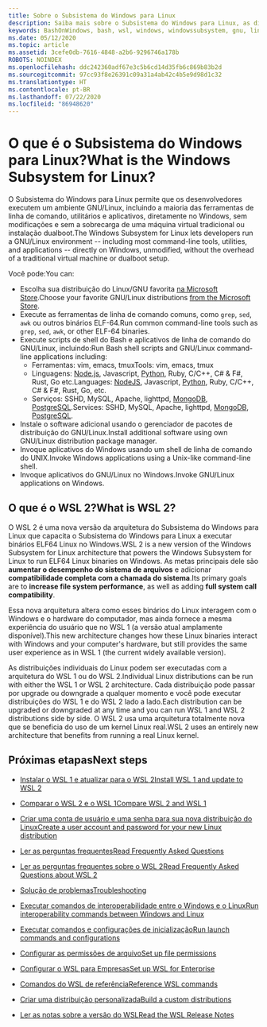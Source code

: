 ```yaml
---
title: Sobre o Subsistema do Windows para Linux
description: Saiba mais sobre o Subsistema do Windows para Linux, as diferentes versões e as maneiras pelas quais você pode usá-las.
keywords: BashOnWindows, bash, wsl, windows, windowssubsystem, gnu, linux
ms.date: 05/12/2020
ms.topic: article
ms.assetid: 3cefe0db-7616-4848-a2b6-9296746a178b
ROBOTS: NOINDEX
ms.openlocfilehash: ddc242360adf67e3c5b6cd14d35fb6c869b83b2d
ms.sourcegitcommit: 97cc93f8e26391c09a31a4ab42c4b5e9d98d1c32
ms.translationtype: HT
ms.contentlocale: pt-BR
ms.lasthandoff: 07/22/2020
ms.locfileid: "86948620"
---
```

# <a name="what-is-the-windows-subsystem-for-linux"></a><span data-ttu-id="34ae9-104">O que é o Subsistema do Windows para Linux?</span><span class="sxs-lookup"><span data-stu-id="34ae9-104">What is the Windows Subsystem for Linux?</span></span>

<span data-ttu-id="34ae9-105">O Subsistema do Windows para Linux permite que os desenvolvedores executem um ambiente GNU/Linux, incluindo a maioria das ferramentas de linha de comando, utilitários e aplicativos, diretamente no Windows, sem modificações e sem a sobrecarga de uma máquina virtual tradicional ou instalação dualboot.</span><span class="sxs-lookup"><span data-stu-id="34ae9-105">The Windows Subsystem for Linux lets developers run a GNU/Linux environment -- including most command-line tools, utilities, and applications -- directly on Windows, unmodified, without the overhead of a traditional virtual machine or dualboot setup.</span></span>

<span data-ttu-id="34ae9-106">Você pode:</span><span class="sxs-lookup"><span data-stu-id="34ae9-106">You can:</span></span>

* <span data-ttu-id="34ae9-107">Escolha sua distribuição do Linux/GNU favorita [na Microsoft Store](https://aka.ms/wslstore).</span><span class="sxs-lookup"><span data-stu-id="34ae9-107">Choose your favorite GNU/Linux distributions [from the Microsoft Store](https://aka.ms/wslstore).</span></span>
* <span data-ttu-id="34ae9-108">Execute as ferramentas de linha de comando comuns, como `grep`, `sed`, `awk` ou outros binários ELF-64.</span><span class="sxs-lookup"><span data-stu-id="34ae9-108">Run common command-line tools such as `grep`, `sed`, `awk`, or other ELF-64 binaries.</span></span>
* <span data-ttu-id="34ae9-109">Execute scripts de shell do Bash e aplicativos de linha de comando do GNU/Linux, incluindo:</span><span class="sxs-lookup"><span data-stu-id="34ae9-109">Run Bash shell scripts and GNU/Linux command-line applications including:</span></span>  
    * <span data-ttu-id="34ae9-110">Ferramentas: vim, emacs, tmux</span><span class="sxs-lookup"><span data-stu-id="34ae9-110">Tools: vim, emacs, tmux</span></span>
    * <span data-ttu-id="34ae9-111">Linguagens: [Node.js](https://docs.microsoft.com/windows/nodejs/setup-on-wsl2), Javascript, [Python](https://docs.microsoft.com/windows/python/web-frameworks), Ruby, C/C++, C# & F#, Rust, Go etc.</span><span class="sxs-lookup"><span data-stu-id="34ae9-111">Languages: [NodeJS](https://docs.microsoft.com/windows/nodejs/setup-on-wsl2), Javascript, [Python](https://docs.microsoft.com/windows/python/web-frameworks), Ruby, C/C++, C# & F#, Rust, Go, etc.</span></span>
    * <span data-ttu-id="34ae9-112">Serviços: SSHD, MySQL, Apache, lighttpd, [MongoDB](https://docs.microsoft.com/windows/nodejs/databases), [PostgreSQL](https://docs.microsoft.com/windows/python/databases).</span><span class="sxs-lookup"><span data-stu-id="34ae9-112">Services: SSHD, MySQL, Apache, lighttpd, [MongoDB](https://docs.microsoft.com/windows/nodejs/databases), [PostgreSQL](https://docs.microsoft.com/windows/python/databases).</span></span>
* <span data-ttu-id="34ae9-113">Instale o software adicional usando o gerenciador de pacotes de distribuição do GNU/Linux.</span><span class="sxs-lookup"><span data-stu-id="34ae9-113">Install additional software using own GNU/Linux distribution package manager.</span></span>
* <span data-ttu-id="34ae9-114">Invoque aplicativos do Windows usando um shell de linha de comando do UNIX.</span><span class="sxs-lookup"><span data-stu-id="34ae9-114">Invoke Windows applications using a Unix-like command-line shell.</span></span>
* <span data-ttu-id="34ae9-115">Invoque aplicativos do GNU/Linux no Windows.</span><span class="sxs-lookup"><span data-stu-id="34ae9-115">Invoke GNU/Linux applications on Windows.</span></span>

## <a name="what-is-wsl-2"></a><span data-ttu-id="34ae9-116">O que é o WSL 2?</span><span class="sxs-lookup"><span data-stu-id="34ae9-116">What is WSL 2?</span></span>

<span data-ttu-id="34ae9-117">O WSL 2 é uma nova versão da arquitetura do Subsistema do Windows para Linux que capacita o Subsistema do Windows para Linux a executar binários ELF64 Linux no Windows.</span><span class="sxs-lookup"><span data-stu-id="34ae9-117">WSL 2 is a new version of the Windows Subsystem for Linux architecture that powers the Windows Subsystem for Linux to run ELF64 Linux binaries on Windows.</span></span> <span data-ttu-id="34ae9-118">As metas principais dele são **aumentar o desempenho do sistema de arquivos** e adicionar **compatibilidade completa com a chamada do sistema**.</span><span class="sxs-lookup"><span data-stu-id="34ae9-118">Its primary goals are to **increase file system performance**, as well as adding **full system call compatibility**.</span></span>

<span data-ttu-id="34ae9-119">Essa nova arquitetura altera como esses binários do Linux interagem com o Windows e o hardware do computador, mas ainda fornece a mesma experiência do usuário que no WSL 1 (a versão atual amplamente disponível).</span><span class="sxs-lookup"><span data-stu-id="34ae9-119">This new architecture changes how these Linux binaries interact with Windows and your computer's hardware, but still provides the same user experience as in WSL 1 (the current widely available version).</span></span>

<span data-ttu-id="34ae9-120">As distribuições individuais do Linux podem ser executadas com a arquitetura do WSL 1 ou do WSL 2.</span><span class="sxs-lookup"><span data-stu-id="34ae9-120">Individual Linux distributions can be run with either the WSL 1 or WSL 2 architecture.</span></span> <span data-ttu-id="34ae9-121">Cada distribuição pode passar por upgrade ou downgrade a qualquer momento e você pode executar distribuições do WSL 1 e do WSL 2 lado a lado.</span><span class="sxs-lookup"><span data-stu-id="34ae9-121">Each distribution can be upgraded or downgraded at any time and you can run WSL 1 and WSL 2 distributions side by side.</span></span> <span data-ttu-id="34ae9-122">O WSL 2 usa uma arquitetura totalmente nova que se beneficia do uso de um kernel Linux real.</span><span class="sxs-lookup"><span data-stu-id="34ae9-122">WSL 2 uses an entirely new architecture that benefits from running a real Linux kernel.</span></span>

## <a name="next-steps"></a><span data-ttu-id="34ae9-123">Próximas etapas</span><span class="sxs-lookup"><span data-stu-id="34ae9-123">Next steps</span></span>

* [<span data-ttu-id="34ae9-124">Instalar o WSL 1 e atualizar para o WSL 2</span><span class="sxs-lookup"><span data-stu-id="34ae9-124">Install WSL 1 and update to WSL 2</span></span>](./install-win10.md)

* [<span data-ttu-id="34ae9-125">Comparar o WSL 2 e o WSL 1</span><span class="sxs-lookup"><span data-stu-id="34ae9-125">Compare WSL 2 and WSL 1</span></span>](./compare-versions.md)

* [<span data-ttu-id="34ae9-126">Criar uma conta de usuário e uma senha para sua nova distribuição do Linux</span><span class="sxs-lookup"><span data-stu-id="34ae9-126">Create a user account and password for your new Linux distribution</span></span>](./user-support.md)

* [<span data-ttu-id="34ae9-127">Ler as perguntas frequentes</span><span class="sxs-lookup"><span data-stu-id="34ae9-127">Read Frequently Asked Questions</span></span>](./faq.md)

* [<span data-ttu-id="34ae9-128">Ler as perguntas frequentes sobre o WSL 2</span><span class="sxs-lookup"><span data-stu-id="34ae9-128">Read Frequently Asked Questions about WSL 2</span></span>](./wsl2-faq.md)

* [<span data-ttu-id="34ae9-129">Solução de problemas</span><span class="sxs-lookup"><span data-stu-id="34ae9-129">Troubleshooting</span></span>](./troubleshooting.md)

* [<span data-ttu-id="34ae9-130">Executar comandos de interoperabilidade entre o Windows e o Linux</span><span class="sxs-lookup"><span data-stu-id="34ae9-130">Run interoperability commands between Windows and Linux</span></span>](./interop.md)

* [<span data-ttu-id="34ae9-131">Executar comandos e configurações de inicialização</span><span class="sxs-lookup"><span data-stu-id="34ae9-131">Run launch commands and configurations</span></span>](./wsl-config.md)

* [<span data-ttu-id="34ae9-132">Configurar as permissões de arquivo</span><span class="sxs-lookup"><span data-stu-id="34ae9-132">Set up file permissions</span></span>](./file-permissions.md)

* [<span data-ttu-id="34ae9-133">Configurar o WSL para Empresas</span><span class="sxs-lookup"><span data-stu-id="34ae9-133">Set up WSL for Enterprise</span></span>](./enterprise.md)

* [<span data-ttu-id="34ae9-134">Comandos do WSL de referência</span><span class="sxs-lookup"><span data-stu-id="34ae9-134">Reference WSL commands</span></span>](./reference.md)

* [<span data-ttu-id="34ae9-135">Criar uma distribuição personalizada</span><span class="sxs-lookup"><span data-stu-id="34ae9-135">Build a custom distributions</span></span>](./build-custom-distro.md)

* [<span data-ttu-id="34ae9-136">Ler as notas sobre a versão do WSL</span><span class="sxs-lookup"><span data-stu-id="34ae9-136">Read the WSL Release Notes</span></span>](./release-notes.md)
